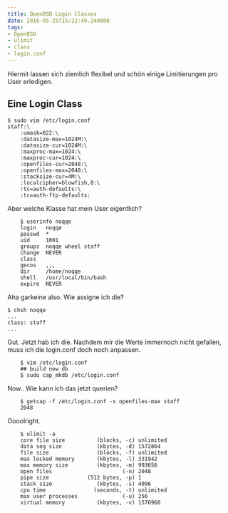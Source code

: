 ```yaml
---
title: OpenBSD Login Classes
date: 2016-05-25T15:22:49.240000
tags: 
- OpenBSD
- ulimit
- class
- login.conf
---
```



Hiermit lassen sich ziemlich flexibel und schön
einige Limitierungen pro User erledigen.

## Eine Login Class

	$ sudo vim /etc/login.conf
	staff:\
        :umask=022:\
        :datasize-max=1024M:\
        :datasize-cur=1024M:\
        :maxproc-max=1024:\
        :maxproc-cur=1024:\
        :openfiles-cur=2048:\
        :openfiles-max=2048:\
        :stacksize-cur=4M:\
        :localcipher=blowfish,8:\
        :tc=auth-defaults:\
        :tc=auth-ftp-defaults:

Aber welche Klasse hat mein User eigentlich?

		$ userinfo noqqe
		login   noqqe
		passwd  *
		uid     1001
		groups  noqqe wheel staff
		change  NEVER
		class
		gecos   ,,,
		dir     /home/noqqe
		shell   /usr/local/bin/bash
		expire  NEVER

Aha garkeine also. Wie assigne ich die?

    $ chsh noqqe
    ...
    class: staff
    ...

Gut. Jetzt hab ich die. Nachdem mir die Werte immernoch nicht gefallen, muss ich die
login.conf doch noch anpassen.

		$ vim /etc/login.conf
		## build new db
		$ sudo cap_mkdb /etc/login.conf

Now.. Wie kann ich das jetzt querien?

		$ getcap -f /etc/login.conf -s openfiles-max staff
		2048

Oooolright.

		$ ulimit -a
		core file size          (blocks, -c) unlimited
		data seg size           (kbytes, -d) 1572864
		file size               (blocks, -f) unlimited
		max locked memory       (kbytes, -l) 331942
		max memory size         (kbytes, -m) 993656
		open files                      (-n) 2048
		pipe size            (512 bytes, -p) 1
		stack size              (kbytes, -s) 4096
		cpu time               (seconds, -t) unlimited
		max user processes              (-u) 256
		virtual memory          (kbytes, -v) 1576960
